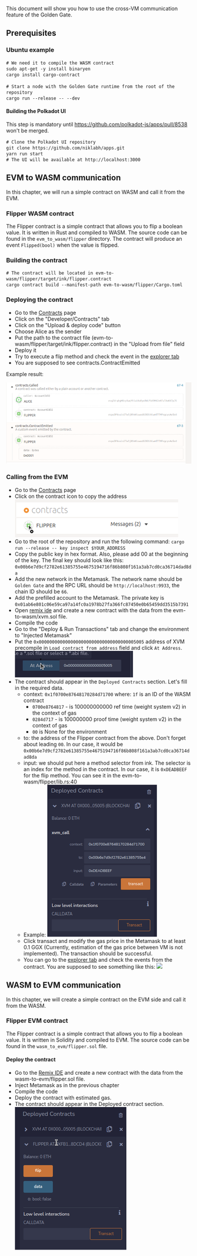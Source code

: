 This document will show you how to use the cross-VM communication feature of the Golden Gate.

## Prerequisites
### Ubuntu example
```
# We need it to compile the WASM contract
sudo apt-get -y install binaryen
cargo install cargo-contract

# Start a node with the Golden Gate runtime from the root of the repository
cargo run --release -- --dev
```

#### Building the Polkadot UI
This step is mandatory until https://github.com/polkadot-js/apps/pull/8538 won't be merged.
```
# Clone the Polkadot UI repository
git clone https://github.com/niklabh/apps.git
yarn run start
# The UI will be available at http://localhost:3000
```

## EVM to WASM communication
In this chapter, we will run a simple contract on WASM and call it from the EVM.

### Flipper WASM contract
The Flipper contract is a simple contract that allows you to flip a boolean value. It is written in Rust and compiled to WASM. The source code can be found in the `evm_to_wasm/flipper` directory. The contract will produce an event `Flipped(bool)` when the value is flipped.

### Building the contract
```
# The contract will be located in evm-to-wasm/flipper/target/ink/flipper.contract
cargo contract build --manifest-path evm-to-wasm/flipper/Cargo.toml
```

### Deploying the contract
* Go to the [Contracts](http://localhost:3000/?rpc=ws%3A%2F%2F127.0.0.1%3A9944#/contracts) page
* Click on the "Developer/Contracts" tab
* Click on the "Upload & deploy code" button
* Choose Alice as the sender
* Put the path to the contract file (evm-to-wasm/flipper/target/ink/flipper.contract) in the "Upload from file" field
* Deploy it
* Try to execute a flip method and check the event in the [explorer tab](http://localhost:3000/?rpc=ws%3A%2F%2F127.0.0.1%3A9944#/explorer)
* You are supposed to see contracts.ContractEmitted 

Example result:


![](evm-to-wasm/event.png)

### Calling from the EVM
* Go to the [Contracts](http://localhost:3000/?rpc=ws%3A%2F%2F127.0.0.1%3A9944#/contracts) page
* Click on the contract icon to copy the address ![](evm-to-wasm/copying-address.png)
* Go to the root of the repository and run the following command:
  `cargo run --release -- key inspect $YOUR_ADDRESS` 
* Copy the public key in hex format. Also, please add 00 at the beginning of the key. The final key should look like this: `0x00b6e7d9cf2782e61385755e4675194716f86b808f161a3ab7cd0ca36714dad8da`
* Add the new network in the Metamask. The network name should be `Golden Gate` and the RPC URL should be `http://localhost:9933`, the chain ID should be `66`.
* Add the prefilled account to the Metamask. The private key is `0x01ab6e801c06e59ca97a14fc0a1978b27fa366fc87450e0b65459dd3515b7391`
* Open [remix ide](https://remix.ethereum.org/#) and create a new contract with the data from the evm-to-wasm/xvm.sol file.
* Compile the code
* Go to the "Deploy & Run Transactions" tab and change the environment to "Injected Metamask"
* Put the `0x0000000000000000000000000000000000005005` address of XVM precompile in `Load contract from address` field and click `At Address`. ![](evm-to-wasm/at-address.png)
* The contract should appear in the `Deployed Contracts` section. Let's fill in the required data.
  * context: `0x1f0700e87648170284d71700` where:
`1f` is an ID of the WASM contract
    * `0700e8764817` - is 100000000000 ref time (weight system v2) in the context of gas
    * `0284d717` - is 100000000 proof time (weight system v2) in the context of gas
    * `00` is None for the environment
  * to: the address of the Flipper contract from the above. Don't forget about leading `00`. In our case, it would be `0x00b6e7d9cf2782e61385755e4675194716f86b808f161a3ab7cd0ca36714dad8da`
  * input: we should put here a method selector from ink. The selector is an index for the method in the contract. In our case, it is `0xDEADBEEF` for the flip method. You can see it in the evm-to-wasm/flipper/lib.rs:40
  * Example: ![](evm-to-wasm/evm-contract.png)
  * Click transact and modify the gas price in the Metamask to at least 0.1 GGX (Currently, estimation of the gas price between VM is not implemented). The transaction should be successful.
  * You can go to the [explorer tab](http://localhost:3000/?rpc=ws%3A%2F%2F127.0.0.1%3A9944#/explorer) and check the events from the contract. You are supposed to see something like this: ![](success.png)

## WASM to EVM communication
In this chapter, we will create a simple contract on the EVM side and call it from the WASM.

### Flipper EVM contract
The Flipper contract is a simple contract that allows you to flip a boolean value. It is written in Solidity and compiled to EVM. The source code can be found in the `wasm_to_evm/flipper.sol` file.

#### Deploy the contract
* Go to the [Remix IDE](https://remix.ethereum.org/#) and create a new contract with the data from the wasm-to-evm/flipper.sol file.
* Inject Metamask as in the previous chapter
* Compile the code
* Deploy the contract with estimated gas.
* The contract should appear in the Deployed contract section. ![](wasm-to-evm/contract.png)